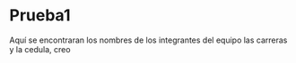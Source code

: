 # Prueba1
Aquí se encontraran los nombres de los integrantes del equipo 
las carreras y la cedula, creo
